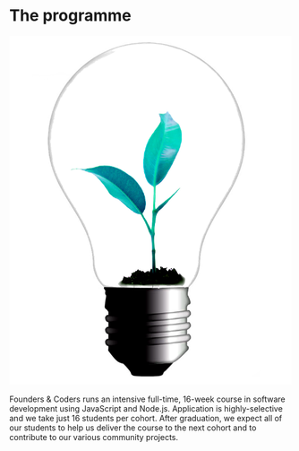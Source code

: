 # The programme

<img src="/assets/fac-logo.png" class="fac-logo">

Founders & Coders runs an intensive full-time, 16-week course in software development using JavaScript and Node.js. Application is highly-selective and we take just 16 students per cohort. After graduation, we expect all of our students to help us deliver the course to the next cohort and to contribute to our various community projects.

<!-- We encourage applications from demographics that are underrepresented in the tech industry, particularly women.  -->
